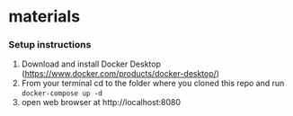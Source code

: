 # materials

### Setup instructions
1. Download and install Docker Desktop (https://www.docker.com/products/docker-desktop/)
2. From your terminal cd to the folder where you cloned this repo and run `docker-compose up -d`
3. open web browser at http://localhost:8080
